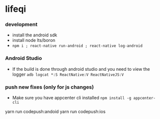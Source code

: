 
# lifeqi

### development

* install the android sdk
* install node lts/boron
* `npm i ; react-native run-android ; react-native log-android`

### Android Studio
* If the build is done through android studio and you need to view the logger
`adb logcat *:S ReactNative:V ReactNativeJS:V `

### push new fixes (only for js changes)

* Make sure you have appcenter cli installed
`npm install -g appcenter-cli`

yarn run codepush:andoid
yarn run codepush:ios